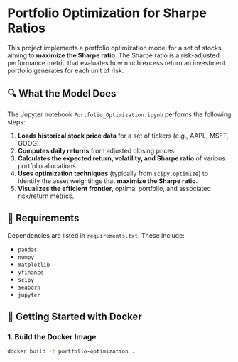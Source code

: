 # Portfolio Optimization for Sharpe Ratios

This project implements a portfolio optimization model for a set of stocks, aiming to **maximize the Sharpe ratio**. The Sharpe ratio is a risk-adjusted performance metric that evaluates how much excess return an investment portfolio generates for each unit of risk.

## 🔍 What the Model Does

The Jupyter notebook `Portfolio_Optimization.ipynb` performs the following steps:

1. **Loads historical stock price data** for a set of tickers (e.g., AAPL, MSFT, GOOG).
2. **Computes daily returns** from adjusted closing prices.
3. **Calculates the expected return, volatility, and Sharpe ratio** of various portfolio allocations.
4. **Uses optimization techniques** (typically from `scipy.optimize`) to identify the asset weightings that **maximize the Sharpe ratio**.
5. **Visualizes the efficient frontier**, optimal portfolio, and associated risk/return metrics.

## 🧰 Requirements

Dependencies are listed in `requirements.txt`. These include:

- `pandas`
- `numpy`
- `matplotlib`
- `yfinance`
- `scipy`
- `seaborn`
- `jupyter`

## 🚀 Getting Started with Docker

### 1. Build the Docker Image

```bash
docker build -t portfolio-optimization .
